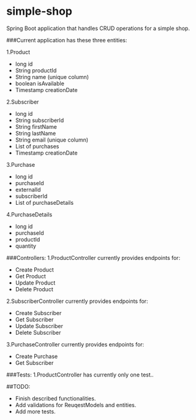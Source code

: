 # simple-shop
Spring Boot application that handles CRUD operations for a simple shop.

###Current application has these three entities:

1.Product
 - long id
 - String productId
 - String name (unique column)
 - boolean isAvailable
 - Timestamp creationDate

2.Subscriber
 - long id
 - String subscriberId
 - String firstName
 - String lastName
 - String email (unique column)
 - List of purchases
 - Timestamp creationDate

3.Purchase
 - long id
 - purchaseId
 - externalId
 - subscriberId
 - List of purchaseDetails

4.PurchaseDetails
 - long id
 - purchaseId
 - productId
 - quantity

###Controllers:
1.ProductController currently provides endpoints for:
 - Create Product
 - Get Product
 - Update Product
 - Delete Product

2.SubscriberController currently provides endpoints for:
 - Create Subscriber
 - Get Subscriber
 - Update Subscriber
 - Delete Subscriber


3.PurchaseController currently provides endpoints for:
  - Create Purchase
  - Get Subscriber


###Tests:
1.ProductController has currently only one test.. 


##TODO:
  - Finish described functionalities.
  - Add validations for ReuqestModels and entities.
  - Add more tests.
  
